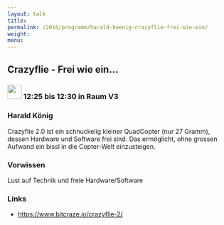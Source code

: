 ```yaml
---
layout: talk
title:
permalink: /2016/programm/harald-koenig-crazyflie-frei-wie-ein/
weight:
menu:
---
```

## Crazyflie - Frei wie ein...

### <img height = "32" src="../../../images/lightning.svg"> 12:25 bis 12:30 in Raum V3

### Harald König

Crazyflie 2.0 ist ein schnuckelig kleiner QuadCopter (nur 27 Gramm), dessen Hardware und Software frei sind. Das ermöglicht, ohne grossen Aufwand ein bissl in die Copter-Welt einzusteigen.

### Vorwissen

Lust auf Technik und freie Hardware/Software

### Links

- <a href="https://www.bitcraze.io/crazyflie-2/" target="_blank">https://www.bitcraze.io/crazyflie-2/</a>
